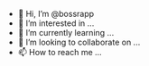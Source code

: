 - 👋 Hi, I’m @bossrapp
- 👀 I’m interested in ...
- 🌱 I’m currently learning ...
- 💞️ I’m looking to collaborate on ...
- 📫 How to reach me ...

<!---
bossrapp/bossrapp is a ✨ special ✨ repository because its `README.md` (this file) appears on your GitHub profile.
You can click the Preview link to take a look at your changes.
--->
